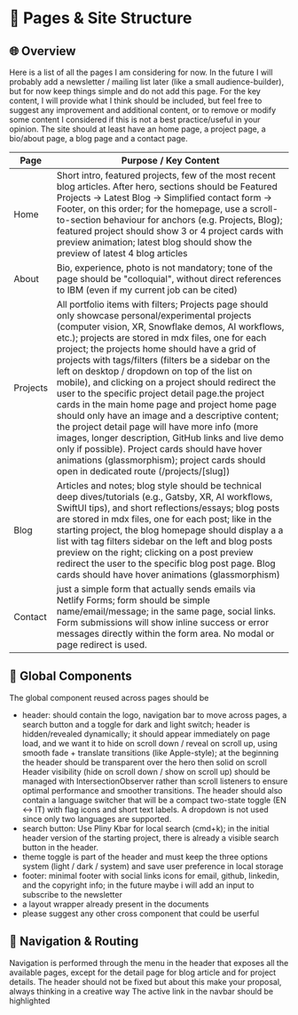 # 📁 Pages & Site Structure

## 🌐 Overview

Here is a list of all the pages I am considering for now.
In the future I will probably add a newsletter / mailing list
later (like a small audience-builder), but for now keep things
simple and do not add this page. For the key content, I will
provide what I think should be included, but feel free to suggest
any improvement and additional content, or to remove or modify
some content I considered if this is not a best practice/useful
in your opinion.
The site should at least have an home page, a project page,
a bio/about page, a blog page and a contact page.

| Page     | Purpose / Key Content                                                                                                                                                                                                                                                                                                                                                                                                                                                                                                                                                                                                                                                                                                                                                                                                                               |
| -------- | --------------------------------------------------------------------------------------------------------------------------------------------------------------------------------------------------------------------------------------------------------------------------------------------------------------------------------------------------------------------------------------------------------------------------------------------------------------------------------------------------------------------------------------------------------------------------------------------------------------------------------------------------------------------------------------------------------------------------------------------------------------------------------------------------------------------------------------------------- |
| Home     | Short intro, featured projects, few of the most recent blog articles. After hero, sections should be Featured Projects → Latest Blog -> Simplified contact form -> Footer, on this order; for the homepage, use a scroll-to-section behaviour for anchors (e.g. Projects, Blog); featured project should show 3 or 4 project cards with preview animation; latest blog should show the preview of latest 4 blog articles                                                                                                                                                                                                                                                                                                                                                                                                                            |
| About    | Bio, experience, photo is not mandatory; tone of the page should be "colloquial", without direct references to IBM (even if my current job can be cited)                                                                                                                                                                                                                                                                                                                                                                                                                                                                                                                                                                                                                                                                                            |
| Projects | All portfolio items with filters; Projects page should only showcase personal/experimental projects (computer vision, XR, Snowflake demos, AI workflows, etc.); projects are stored in mdx files, one for each project; the projects home should have a grid of projects with tags/filters (filters be a sidebar on the left on desktop / dropdown on top of the list on mobile), and clicking on a project should redirect the user to the specific project detail page.the project cards in the main home page and project home page should only have an image and a descriptive content; the project detail page will have more info (more images, longer description, GitHub links and live demo only if possible). Project cards should have hover animations (glassmorphism); project cards should open in dedicated route (/projects/[slug]) |
| Blog     | Articles and notes; blog style should be technical deep dives/tutorials (e.g., Gatsby, XR, AI workflows, SwiftUI tips), and short reflections/essays; blog posts are stored in mdx files, one for each post; like in the starting project, the blog homepage should display a a list with tag filters sidebar on the left and blog posts preview on the right; clicking on a post preview redirect the user to the specific blog post page. Blog cards should have hover animations (glassmorphism)                                                                                                                                                                                                                                                                                                                                                 |
| Contact  | just a simple form that actually sends emails via Netlify Forms; form should be simple name/email/message; in the same page, social links. Form submissions will show inline success or error messages directly within the form area. No modal or page redirect is used.                                                                                                                                                                                                                                                                                                                                                                                                                                                                                                                                                                            |

## 🧩 Global Components

The global component reused across pages should be

- header: should contain the logo, navigation bar to move across
  pages, a search button and a toggle for dark and light switch; header is
  hidden/revealed dynamically; it should appear immediately on page load,
  and we want it to hide on scroll down / reveal on scroll up, using
  smooth fade + translate transitions (like Apple-style);
  at the beginning the header should be transparent
  over the hero then solid on scroll
  Header visibility (hide on scroll down / show on scroll up)
  should be managed with IntersectionObserver rather than scroll listeners
  to ensure optimal performance and smoother transitions.
  The header should also contain a language switcher that will be a compact two-state toggle (EN ↔ IT) with flag icons and short text labels.
  A dropdown is not used since only two languages are supported.
- search button: Use Pliny Kbar for local search (cmd+k); in the
  initial header version of the starting project, there is already a
  visible search button in the header.
- theme toggle is part of the header and must keep the three options system
  (light / dark / system) and save user preference in local storage
- footer: minimal footer with social links icons for email, github, linkedin,
  and the copyright info; in the future maybe i will add an input to
  subscribe to the newsletter
- a layout wrapper already present in the documents
- please suggest any other cross component that could be userful

## 🔗 Navigation & Routing

Navigation is performed through the menu in the header that exposes
all the available pages, except for the detail page for blog article
and for project details. The header should not be fixed but about
this make your proposal, always thinking in a creative way
The active link in the navbar should be highlighted
